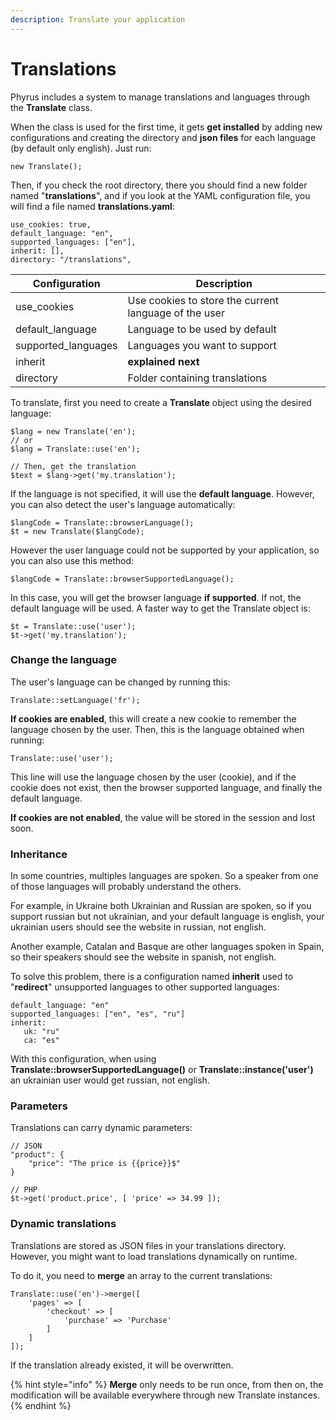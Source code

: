 ```yaml
---
description: Translate your application
---
```


# Translations

Phyrus includes a system to manage translations and languages through the **Translate** class.&#x20;

When the class is used for the first time, it gets **get installed** by adding new configurations and creating the directory and **json files** for each language (by default only english). Just run:

```
new Translate();
```

Then, if you check the root directory, there you should find a new folder named "**translations**", and if you look at the YAML configuration file, you will find a file named **translations.yaml**:

```
use_cookies: true,
default_language: "en",
supported_languages: ["en"],
inherit: [],
directory: "/translations",
```

| Configuration        | Description                                           |
| -------------------- | ----------------------------------------------------- |
| use\_cookies         | Use cookies to store the current language of the user |
| default\_language    | Language to be used by default                        |
| supported\_languages | Languages you want to support                         |
| inherit              | **explained next**                                    |
| directory            | Folder containing translations                        |

To translate, first you need to create a **Translate** object using the desired language:

```
$lang = new Translate('en');
// or
$lang = Translate::use('en');

// Then, get the translation
$text = $lang->get('my.translation');
```

If the language is not specified, it will use the **default language**. However, you can also detect the user's language automatically:

```
$langCode = Translate::browserLanguage();
$t = new Translate($langCode);
```

However the user language could not be supported by your application, so you can also use this method:

```
$langCode = Translate::browserSupportedLanguage();
```

In this case, you will get the browser language **if supported**. If not, the default language will be used. A faster way to get the Translate object is:

```
$t = Translate::use('user');
$t->get('my.translation');
```

### Change the language

The user's language can be changed by running this:

```
Translate::setLanguage('fr');
```

**If cookies are enabled**, this will create a new cookie to remember the language chosen by the user. Then, this is the language obtained when running:

```
Translate::use('user');
```

This line will use the language chosen by the user (cookie), and if the cookie does not exist, then the browser supported language, and finally the default language.

**If cookies are not enabled**, the value will be stored in the session and lost soon.

### Inheritance

In some countries, multiples languages are spoken. So a speaker from one of those languages will probably understand the others.&#x20;

For example, in Ukraine both Ukrainian and Russian are spoken, so if you support russian but not ukrainian, and your default language is english, your ukrainian users should see the website in russian, not english.

Another example, Catalan and Basque are other languages spoken in Spain, so their speakers should see the website in spanish, not english.

To solve this problem, there is a configuration named **inherit** used to "**redirect**" unsupported languages to other supported languages:

```
default_language: "en"
supported_languages: ["en", "es", "ru"]
inherit:
   uk: "ru"
   ca: "es"
```

With this configuration, when using **Translate::browserSupportedLanguage()** or **Translate::instance('user')** an ukrainian user would get russian, not english.

### Parameters

Translations can carry dynamic parameters:

```
// JSON
"product": {
    "price": "The price is {{price}}$"
}

// PHP
$t->get('product.price', [ 'price' => 34.99 ]);
```

### Dynamic translations

Translations are stored as JSON files in your translations directory. However, you might want to load translations dynamically on runtime.

To do it, you need to **merge** an array to the current translations:

```
Translate::use('en')->merge([
    'pages' => [
        'checkout' => [
            'purchase' => 'Purchase'
        ]
    ]
]);
```

If the translation already existed, it will be overwritten.

{% hint style="info" %}
**Merge** only needs to be run once, from then on, the modification will be available everywhere through new Translate instances.
{% endhint %}
